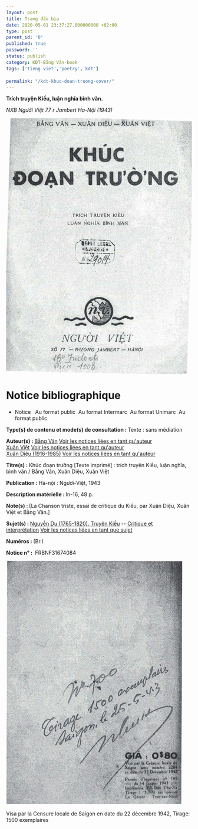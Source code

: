 ```yaml
---
layout: post
title: Trang đầu bìa
date: 2020-05-01 23:37:27.000000000 +02:00
type: post
parent_id: '0'
published: true
password: ''
status: publish
category: KĐT-Bằng Vân-book
tags: ['tieng viet','poetry','kdt']

permalink: "/kdt-khuc-doan-truong-cover/"
---
```

<p><!-- wp:group --></p>
<div class="wp-block-group">
<div class="wp-block-group__inner-container"><!-- wp:jetpack/podcast-player {"url":"https:\/\/anchor.fm\/quoc-anh-tran\/episodes\/KDT-1-edpmi5"} /--></p>
<p><!-- wp:paragraph --></p>
<p><!-- /wp:paragraph --></div>
</div>
<p><!-- /wp:group --></p>
<p><!-- wp:paragraph --></p>
<p><strong>Trích truyện Kiều, luận nghĩa bình văn.</strong></p>
<p><!-- /wp:paragraph --></p>
<p><!-- wp:paragraph --></p>
<p><em>NXB Người Việt 77 r Jambert Ha-Nội (1943)</em></p>


![trang bià](../assets/kdt_page1.png)


<h1>Notice bibliographique</h1>
<p><!-- /wp:heading --></p>
<p><!-- wp:list --></p>
<ul>
<li>Notice&nbsp;&nbsp; Au format public&nbsp; Au format Intermarc&nbsp; Au format Unimarc&nbsp; Au format public</li>
</ul>
<p><!-- /wp:list --></p>
<p><!-- wp:paragraph --></p>
<p><strong>Type(s) de contenu et mode(s) de consultation&nbsp;:&nbsp;</strong>Texte : sans médiation</p>
<p><!-- /wp:paragraph --></p>
<p><!-- wp:paragraph --></p>
<p><strong>Auteur(s)&nbsp;:&nbsp;</strong><a href="https://catalogue.bnf.fr/ark:/12148/cb17820401c" class="">Bằng Vân</a>&nbsp;<a href="https://catalogue.bnf.fr/rechercher.do?index=AUT3&amp;numNotice=17820401">Voir les notices liées en tant qu'auteur</a><br /><a href="https://catalogue.bnf.fr/ark:/12148/cb10340118v" class="">Xuân Việt</a>&nbsp;<a href="https://catalogue.bnf.fr/rechercher.do?index=AUT3&amp;numNotice=10340118">Voir les notices liées en tant qu'auteur</a><br /><a href="https://catalogue.bnf.fr/ark:/12148/cb12079330t" class="">Xuân Diệu (1916-1985)</a>&nbsp;<a href="https://catalogue.bnf.fr/rechercher.do?index=AUT3&amp;numNotice=12079330">Voir les notices liées en tant qu'auteur</a></p>
<p><!-- /wp:paragraph --></p>
<p><!-- wp:paragraph --></p>
<p><strong>Titre(s)&nbsp;:&nbsp;</strong>Khúc đoạn trường [Texte imprimé] : trích truyện Kiều, luận nghĩa, bình văn / Bằng Vân, Xuân Diệu, Xuân Việt</p>
<p><!-- /wp:paragraph --></p>
<p><!-- wp:paragraph --></p>
<p><strong>Publication&nbsp;:&nbsp;</strong>Hà-nội : Người-Việt, 1943</p>
<p><!-- /wp:paragraph --></p>
<p><!-- wp:paragraph --></p>
<p><strong>Description matérielle&nbsp;:&nbsp;</strong>In-16, 48 p.</p>
<p><!-- /wp:paragraph --></p>
<p><!-- wp:paragraph --></p>
<p><strong>Note(s)&nbsp;:&nbsp;</strong>[La Chanson triste, essai de critique du Kiều, par Xuân Diệu, Xuân Việt et Bằng Vân.]</p>
<p><!-- /wp:paragraph --></p>
<p><!-- wp:paragraph --></p>
<p><strong>Sujet(s)&nbsp;:&nbsp;</strong><a href="https://catalogue.bnf.fr/ark:/12148/cb122066346" class="">Nguyễn Du (1765-1820). Truyện Kiều</a>&nbsp;--&nbsp;<a href="https://catalogue.bnf.fr/ark:/12148/cb12042895g" class="">Critique et interprétation</a>&nbsp;<a href="https://catalogue.bnf.fr/rechercher.do?index=SujConstr&amp;numNotice=12206634_12042895_">Voir les notices liées en tant que sujet</a></p>
<p><!-- /wp:paragraph --></p>
<p><!-- wp:paragraph --></p>
<p><strong>Numéros&nbsp;:&nbsp;</strong>(Br.)</p>
<p><!-- /wp:paragraph --></p>
<p><!-- wp:paragraph --></p>
<p><strong>Notice n°&nbsp;:&nbsp;</strong>&nbsp;FRBNF31674084</p>

![visa-tirage](../assets/kdt_visa-tirage.jpg)

Visa par la Censure locale de Saigon en date du 22 décembre 1942, Tirage: 1500 exemplaires
<p><!-- /wp:image --></p>
